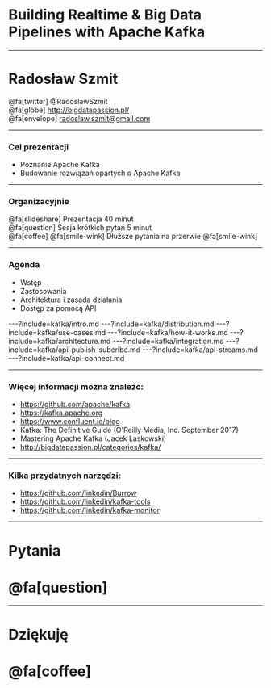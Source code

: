 
# Building Realtime & Big Data Pipelines with Apache Kafka



---
# Radosław Szmit
@fa[twitter] @RadoslawSzmit <br/>
@fa[globe] http://bigdatapassion.pl/ <br/>
@fa[envelope] radoslaw.szmit@gmail.com <br/>



---
### Cel prezentacji
* Poznanie Apache Kafka
* Budowanie rozwiązań opartych o Apache Kafka



---
### Organizacyjnie
@fa[slideshare] Prezentacja 40 minut <br />
@fa[question] Sesja krótkich pytań 5 minut <br />
@fa[coffee] @fa[smile-wink] Dłuższe pytania na przerwie @fa[smile-wink] <br />



---
### Agenda
* Wstęp
* Zastosowania
* Architektura i zasada działania
* Dostęp za pomocą API



---?include=kafka/intro.md
---?include=kafka/distribution.md
---?include=kafka/use-cases.md
---?include=kafka/how-it-works.md
---?include=kafka/architecture.md
---?include=kafka/integration.md
---?include=kafka/api-publish-subcribe.md
---?include=kafka/api-streams.md
---?include=kafka/api-connect.md



---
### Więcej informacji można znaleźć:
* https://github.com/apache/kafka
* https://kafka.apache.org
* https://www.confluent.io/blog
* Kafka: The Definitive Guide (O'Reilly Media, Inc. September 2017)
* Mastering Apache Kafka (Jacek Laskowski)
* http://bigdatapassion.pl/categories/kafka/



---
### Kilka przydatnych narzędzi:
* https://github.com/linkedin/Burrow
* https://github.com/linkedin/kafka-tools
* https://github.com/linkedin/kafka-monitor



---
# Pytania 
# @fa[question]



---
<!-- .slide: class="end" -->
# Dziękuję
# @fa[coffee]